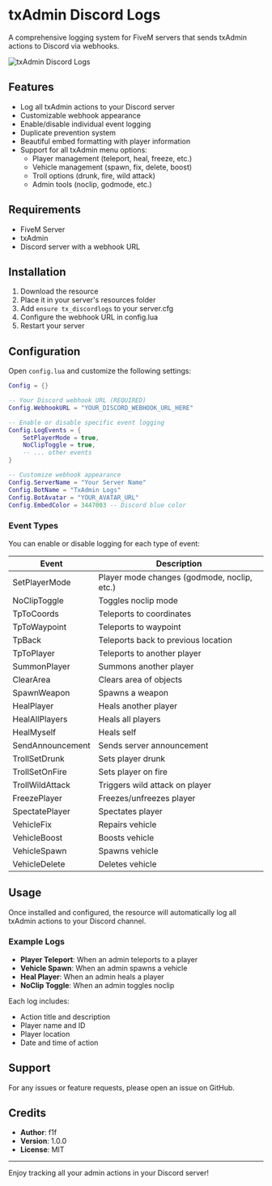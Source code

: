 # txAdmin Discord Logs

A comprehensive logging system for FiveM servers that sends txAdmin actions to Discord via webhooks.

![txAdmin Discord Logs](https://repository-images.githubusercontent.com/183337178/699b2500-cad9-11e9-9e0a-96af2a134587)

## Features

- Log all txAdmin actions to your Discord server
- Customizable webhook appearance
- Enable/disable individual event logging
- Duplicate prevention system
- Beautiful embed formatting with player information
- Support for all txAdmin menu options:
  - Player management (teleport, heal, freeze, etc.)
  - Vehicle management (spawn, fix, delete, boost)
  - Troll options (drunk, fire, wild attack)
  - Admin tools (noclip, godmode, etc.)

## Requirements

- FiveM Server
- txAdmin
- Discord server with a webhook URL

## Installation

1. Download the resource
2. Place it in your server's resources folder
3. Add `ensure tx_discordlogs` to your server.cfg
4. Configure the webhook URL in config.lua
5. Restart your server

## Configuration

Open `config.lua` and customize the following settings:

```lua
Config = {}

-- Your Discord webhook URL (REQUIRED)
Config.WebhookURL = "YOUR_DISCORD_WEBHOOK_URL_HERE"

-- Enable or disable specific event logging
Config.LogEvents = {
    SetPlayerMode = true,
    NoClipToggle = true,
    -- ... other events
}

-- Customize webhook appearance
Config.ServerName = "Your Server Name"
Config.BotName = "TxAdmin Logs"
Config.BotAvatar = "YOUR_AVATAR_URL"
Config.EmbedColor = 3447003 -- Discord blue color
```

### Event Types

You can enable or disable logging for each type of event:

| Event | Description |
|-------|-------------|
| SetPlayerMode | Player mode changes (godmode, noclip, etc.) |
| NoClipToggle | Toggles noclip mode |
| TpToCoords | Teleports to coordinates |
| TpToWaypoint | Teleports to waypoint |
| TpBack | Teleports back to previous location |
| TpToPlayer | Teleports to another player |
| SummonPlayer | Summons another player |
| ClearArea | Clears area of objects |
| SpawnWeapon | Spawns a weapon |
| HealPlayer | Heals another player |
| HealAllPlayers | Heals all players |
| HealMyself | Heals self |
| SendAnnouncement | Sends server announcement |
| TrollSetDrunk | Sets player drunk |
| TrollSetOnFire | Sets player on fire |
| TrollWildAttack | Triggers wild attack on player |
| FreezePlayer | Freezes/unfreezes player |
| SpectatePlayer | Spectates player |
| VehicleFix | Repairs vehicle |
| VehicleBoost | Boosts vehicle |
| VehicleSpawn | Spawns vehicle |
| VehicleDelete | Deletes vehicle |

## Usage

Once installed and configured, the resource will automatically log all txAdmin actions to your Discord channel.

### Example Logs

- **Player Teleport**: When an admin teleports to a player
- **Vehicle Spawn**: When an admin spawns a vehicle
- **Heal Player**: When an admin heals a player
- **NoClip Toggle**: When an admin toggles noclip

Each log includes:
- Action title and description
- Player name and ID
- Player location
- Date and time of action

## Support

For any issues or feature requests, please open an issue on GitHub.

## Credits

- **Author**: f1f
- **Version**: 1.0.0
- **License**: MIT

---

Enjoy tracking all your admin actions in your Discord server!
